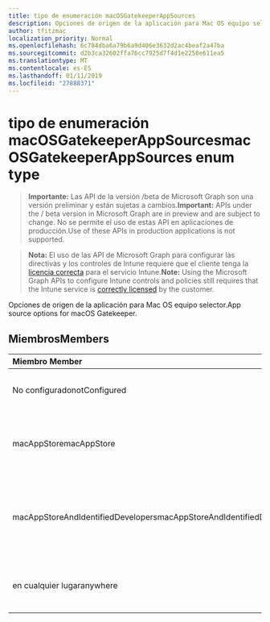 ```yaml
---
title: tipo de enumeración macOSGatekeeperAppSources
description: Opciones de origen de la aplicación para Mac OS equipo selector.
author: tfitzmac
localization_priority: Normal
ms.openlocfilehash: 6c784dba6a79b6a9d406e3632d2ac4beaf2a47ba
ms.sourcegitcommit: d2b3ca32602ffa76cc7925d7f4d1e2258e611ea5
ms.translationtype: MT
ms.contentlocale: es-ES
ms.lasthandoff: 01/11/2019
ms.locfileid: "27888371"
---
```

# <a name="macosgatekeeperappsources-enum-type"></a><span data-ttu-id="c372f-103">tipo de enumeración macOSGatekeeperAppSources</span><span class="sxs-lookup"><span data-stu-id="c372f-103">macOSGatekeeperAppSources enum type</span></span>

> <span data-ttu-id="c372f-104">**Importante:** Las API de la versión /beta de Microsoft Graph son una versión preliminar y están sujetas a cambios.</span><span class="sxs-lookup"><span data-stu-id="c372f-104">**Important:** APIs under the / beta version in Microsoft Graph are in preview and are subject to change.</span></span> <span data-ttu-id="c372f-105">No se permite el uso de estas API en aplicaciones de producción.</span><span class="sxs-lookup"><span data-stu-id="c372f-105">Use of these APIs in production applications is not supported.</span></span>

> <span data-ttu-id="c372f-106">**Nota:** El uso de las API de Microsoft Graph para configurar las directivas y los controles de Intune requiere que el cliente tenga la [licencia correcta](https://go.microsoft.com/fwlink/?linkid=839381) para el servicio Intune.</span><span class="sxs-lookup"><span data-stu-id="c372f-106">**Note:** Using the Microsoft Graph APIs to configure Intune controls and policies still requires that the Intune service is [correctly licensed](https://go.microsoft.com/fwlink/?linkid=839381) by the customer.</span></span>

<span data-ttu-id="c372f-107">Opciones de origen de la aplicación para Mac OS equipo selector.</span><span class="sxs-lookup"><span data-stu-id="c372f-107">App source options for macOS Gatekeeper.</span></span>
## <a name="members"></a><span data-ttu-id="c372f-108">Miembros</span><span class="sxs-lookup"><span data-stu-id="c372f-108">Members</span></span>
|<span data-ttu-id="c372f-109">Miembro	</span><span class="sxs-lookup"><span data-stu-id="c372f-109">Member</span></span>|<span data-ttu-id="c372f-110">Valor</span><span class="sxs-lookup"><span data-stu-id="c372f-110">Value</span></span>|<span data-ttu-id="c372f-111">Description</span><span class="sxs-lookup"><span data-stu-id="c372f-111">Description</span></span>|
|:---|:---|:---|
|<span data-ttu-id="c372f-112">No configurado</span><span class="sxs-lookup"><span data-stu-id="c372f-112">notConfigured</span></span>|<span data-ttu-id="c372f-113">0</span><span class="sxs-lookup"><span data-stu-id="c372f-113">0</span></span>|<span data-ttu-id="c372f-114">Valor predeterminado de dispositivo, sin intención.</span><span class="sxs-lookup"><span data-stu-id="c372f-114">Device default value, no intent.</span></span>|
|<span data-ttu-id="c372f-115">macAppStore</span><span class="sxs-lookup"><span data-stu-id="c372f-115">macAppStore</span></span>|<span data-ttu-id="c372f-116">1</span><span class="sxs-lookup"><span data-stu-id="c372f-116">1</span></span>|<span data-ttu-id="c372f-117">Se pueden ejecutar sólo aplicaciones desde el AppStore Mac.</span><span class="sxs-lookup"><span data-stu-id="c372f-117">Only apps from the Mac AppStore can be run.</span></span>|
|<span data-ttu-id="c372f-118">macAppStoreAndIdentifiedDevelopers</span><span class="sxs-lookup"><span data-stu-id="c372f-118">macAppStoreAndIdentifiedDevelopers</span></span>|<span data-ttu-id="c372f-119">2</span><span class="sxs-lookup"><span data-stu-id="c372f-119">2</span></span>|<span data-ttu-id="c372f-120">Se pueden ejecutar aplicaciones sólo desde el Mac AppStore y desarrolladores identificados.</span><span class="sxs-lookup"><span data-stu-id="c372f-120">Only apps from the Mac AppStore and identified developers can be run.</span></span>|
|<span data-ttu-id="c372f-121">en cualquier lugar</span><span class="sxs-lookup"><span data-stu-id="c372f-121">anywhere</span></span>|<span data-ttu-id="c372f-122">3</span><span class="sxs-lookup"><span data-stu-id="c372f-122">3</span></span>|<span data-ttu-id="c372f-123">Se pueden ejecutar aplicaciones desde cualquier lugar.</span><span class="sxs-lookup"><span data-stu-id="c372f-123">Apps from anywhere can be run.</span></span>|





